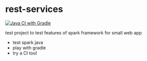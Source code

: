 # rest-services

[![Java CI with Gradle](https://github.com/joelanderson000/rest-services/actions/workflows/gradle.yml/badge.svg)](https://github.com/joelanderson000/rest-services/actions/workflows/gradle.yml)

test project to test features of spark framework for small web app

- test spark java
- play with gradle
- try a CI tool
